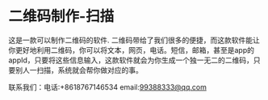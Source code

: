 # 二维码制作-扫描
这是一款可以制作二维码的软件.
二维码带给了我们很多的便捷，而这款软件能让你更好地利用二维码，你可以将文本，网页，电话。短信，邮箱，甚至是app的appId，只要将这些信息输入，这款软件就会为你生成一个独一无二的二维码，只要别人一扫描，系统就会帮你做对应的事。

联系我们：电话:+8618767146534 email:99388333@qq.com
